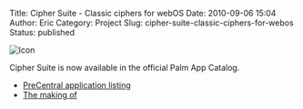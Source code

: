 Title: Cipher Suite - Classic ciphers for webOS
Date: 2010-09-06 15:04
Author: Eric
Category: Project
Slug: cipher-suite-classic-ciphers-for-webos
Status: published

![Icon]({filename}/images/cipher-suite-icon.png "splashicon")

Cipher Suite is now available in the official Palm App Catalog.

- [PreCentral application
    listing](http://www.precentral.net/app-gallery/app-catalog/cipher-suite)
- [The making of]({filename}/cipher-suite-for-webos.md)

